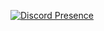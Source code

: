 [![Discord Presence](https://lanyard.cnrad.dev/api/1258099961623478342?theme=dark&showDisplayName=true)](https://discord.com/users/1258099961623478342)
